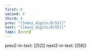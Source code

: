 ```yaml
---
first: 0
second: 5
third: 4
prev: "[[many_digits/0/53]]"
next: "[[many_digits/0/55]]"
tags: [even]
---
```

prev2-in-text: [[52]]
next2-in-text: [[56]]
